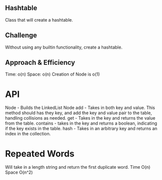 ## Hashtable
Class that will create a hashtable.

## Challenge
Without using any builtin functionality, create a hashtable.

## Approach & Efficiency
Time: o(n) Space: o(n)
Creation of Node is o(1)

# API
Node - Builds the LinkedList Node
add - Takes in both key and value.  This method should has they key, and add the key and value 
    pair to the table, handling collisions as needed.
get - Takes in the key and returns the value from the table.
contains - takes in the key and returns a boolean, indicating if the key exists in the table.
hash - Takes in an arbitrary key and returns an index in the collection.

# Repeated Words
Will take in a length string and return the first duplicate word.
Time O(n)
Space O(n^2)
